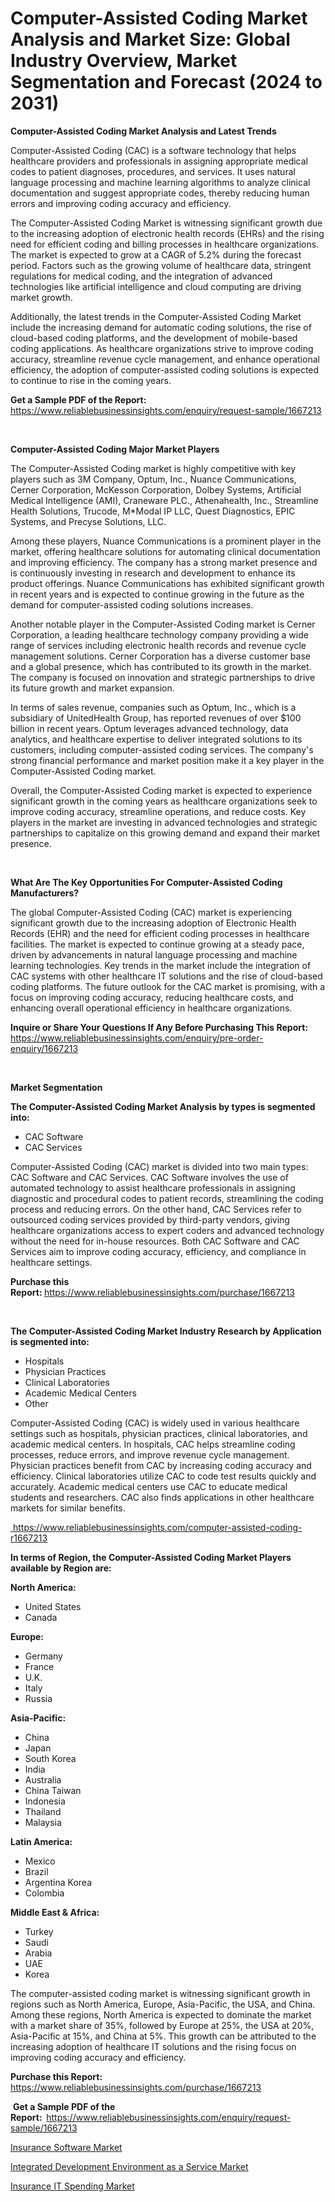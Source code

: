 <p><h1>Computer-Assisted Coding Market Analysis and Market Size: Global Industry Overview, Market Segmentation and Forecast (2024 to 2031)</h1></p><p><strong>Computer-Assisted Coding Market Analysis and Latest Trends</strong></p>
<p><p>Computer-Assisted Coding (CAC) is a software technology that helps healthcare providers and professionals in assigning appropriate medical codes to patient diagnoses, procedures, and services. It uses natural language processing and machine learning algorithms to analyze clinical documentation and suggest appropriate codes, thereby reducing human errors and improving coding accuracy and efficiency.</p><p>The Computer-Assisted Coding Market is witnessing significant growth due to the increasing adoption of electronic health records (EHRs) and the rising need for efficient coding and billing processes in healthcare organizations. The market is expected to grow at a CAGR of 5.2% during the forecast period. Factors such as the growing volume of healthcare data, stringent regulations for medical coding, and the integration of advanced technologies like artificial intelligence and cloud computing are driving market growth.</p><p>Additionally, the latest trends in the Computer-Assisted Coding Market include the increasing demand for automatic coding solutions, the rise of cloud-based coding platforms, and the development of mobile-based coding applications. As healthcare organizations strive to improve coding accuracy, streamline revenue cycle management, and enhance operational efficiency, the adoption of computer-assisted coding solutions is expected to continue to rise in the coming years.</p></p>
<p><strong>Get a Sample PDF of the Report:&nbsp;</strong> <a href="https://www.reliablebusinessinsights.com/enquiry/request-sample/1667213">https://www.reliablebusinessinsights.com/enquiry/request-sample/1667213</a></p>
<p>&nbsp;</p>
<p><strong>Computer-Assisted Coding Major Market Players</strong></p>
<p><p>The Computer-Assisted Coding market is highly competitive with key players such as 3M Company, Optum, Inc., Nuance Communications, Cerner Corporation, McKesson Corporation, Dolbey Systems, Artificial Medical Intelligence (AMI), Craneware PLC., Athenahealth, Inc., Streamline Health Solutions, Trucode, M*Modal IP LLC, Quest Diagnostics, EPIC Systems, and Precyse Solutions, LLC. </p><p>Among these players, Nuance Communications is a prominent player in the market, offering healthcare solutions for automating clinical documentation and improving efficiency. The company has a strong market presence and is continuously investing in research and development to enhance its product offerings. Nuance Communications has exhibited significant growth in recent years and is expected to continue growing in the future as the demand for computer-assisted coding solutions increases.</p><p>Another notable player in the Computer-Assisted Coding market is Cerner Corporation, a leading healthcare technology company providing a wide range of services including electronic health records and revenue cycle management solutions. Cerner Corporation has a diverse customer base and a global presence, which has contributed to its growth in the market. The company is focused on innovation and strategic partnerships to drive its future growth and market expansion.</p><p>In terms of sales revenue, companies such as Optum, Inc., which is a subsidiary of UnitedHealth Group, has reported revenues of over $100 billion in recent years. Optum leverages advanced technology, data analytics, and healthcare expertise to deliver integrated solutions to its customers, including computer-assisted coding services. The company's strong financial performance and market position make it a key player in the Computer-Assisted Coding market.</p><p>Overall, the Computer-Assisted Coding market is expected to experience significant growth in the coming years as healthcare organizations seek to improve coding accuracy, streamline operations, and reduce costs. Key players in the market are investing in advanced technologies and strategic partnerships to capitalize on this growing demand and expand their market presence.</p></p>
<p>&nbsp;</p>
<p><strong>What Are The Key Opportunities For Computer-Assisted Coding Manufacturers?</strong></p>
<p><p>The global Computer-Assisted Coding (CAC) market is experiencing significant growth due to the increasing adoption of Electronic Health Records (EHR) and the need for efficient coding processes in healthcare facilities. The market is expected to continue growing at a steady pace, driven by advancements in natural language processing and machine learning technologies. Key trends in the market include the integration of CAC systems with other healthcare IT solutions and the rise of cloud-based coding platforms. The future outlook for the CAC market is promising, with a focus on improving coding accuracy, reducing healthcare costs, and enhancing overall operational efficiency in healthcare organizations.</p></p>
<p><strong>Inquire or Share Your Questions If Any Before Purchasing This Report:</strong> <a href="https://www.reliablebusinessinsights.com/enquiry/pre-order-enquiry/1667213">https://www.reliablebusinessinsights.com/enquiry/pre-order-enquiry/1667213</a></p>
<p>&nbsp;</p>
<p><strong>Market Segmentation</strong></p>
<p><strong>The Computer-Assisted Coding Market Analysis by types is segmented into:</strong></p>
<p><ul><li>CAC Software</li><li>CAC Services</li></ul></p>
<p><p>Computer-Assisted Coding (CAC) market is divided into two main types: CAC Software and CAC Services. CAC Software involves the use of automated technology to assist healthcare professionals in assigning diagnostic and procedural codes to patient records, streamlining the coding process and reducing errors. On the other hand, CAC Services refer to outsourced coding services provided by third-party vendors, giving healthcare organizations access to expert coders and advanced technology without the need for in-house resources. Both CAC Software and CAC Services aim to improve coding accuracy, efficiency, and compliance in healthcare settings.</p></p>
<p><strong>Purchase this Report:&nbsp;</strong><a href="https://www.reliablebusinessinsights.com/purchase/1667213">https://www.reliablebusinessinsights.com/purchase/1667213</a></p>
<p>&nbsp;</p>
<p><strong>The Computer-Assisted Coding Market Industry Research by Application is segmented into:</strong></p>
<p><ul><li>Hospitals</li><li>Physician Practices</li><li>Clinical Laboratories</li><li>Academic Medical Centers</li><li>Other</li></ul></p>
<p><p>Computer-Assisted Coding (CAC) is widely used in various healthcare settings such as hospitals, physician practices, clinical laboratories, and academic medical centers. In hospitals, CAC helps streamline coding processes, reduce errors, and improve revenue cycle management. Physician practices benefit from CAC by increasing coding accuracy and efficiency. Clinical laboratories utilize CAC to code test results quickly and accurately. Academic medical centers use CAC to educate medical students and researchers. CAC also finds applications in other healthcare markets for similar benefits.</p></p>
<p><a href="https://www.reliablebusinessinsights.com/computer-assisted-coding-r1667213">&nbsp;https://www.reliablebusinessinsights.com/computer-assisted-coding-r1667213</a></p>
<p><strong>In terms of Region, the Computer-Assisted Coding Market Players available by Region are:</strong></p>
<p>
    <p> <strong> North America: </strong>
        <ul>
            <li>United States</li>
            <li>Canada</li>
        </ul>
        </p> 
    <p> <strong> Europe: </strong>
        <ul>
            <li>Germany</li>
            <li>France</li>
            <li>U.K.</li>
            <li>Italy</li>
            <li>Russia</li>
        </ul>
        </p> 
    <p> <strong> Asia-Pacific: </strong>
        <ul>
            <li>China</li>
            <li>Japan</li>
            <li>South Korea</li>
            <li>India</li>
            <li>Australia</li>
            <li>China Taiwan</li>
            <li>Indonesia</li>
            <li>Thailand</li>
            <li>Malaysia</li>
        </ul>
        </p> 
    <p> <strong> Latin America: </strong>
        <ul>
            <li>Mexico</li>
            <li>Brazil</li>
            <li>Argentina Korea</li>
            <li>Colombia</li>
        </ul>
        </p> 
    <p> <strong> Middle East & Africa: </strong>
        <ul>
            <li>Turkey</li>
            <li>Saudi</li>
            <li>Arabia</li>
            <li>UAE</li>
            <li>Korea</li>
        </ul>
    </p>
    </p>
<p><p>The computer-assisted coding market is witnessing significant growth in regions such as North America, Europe, Asia-Pacific, the USA, and China. Among these regions, North America is expected to dominate the market with a market share of 35%, followed by Europe at 25%, the USA at 20%, Asia-Pacific at 15%, and China at 5%. This growth can be attributed to the increasing adoption of healthcare IT solutions and the rising focus on improving coding accuracy and efficiency.</p></p>
<p><strong>Purchase this Report: </strong><a href="https://www.reliablebusinessinsights.com/purchase/1667213">https://www.reliablebusinessinsights.com/purchase/1667213</a></p>
<p>&nbsp;<strong>Get a Sample PDF of the Report:&nbsp;&nbsp;</strong><a href="https://www.reliablebusinessinsights.com/enquiry/request-sample/1667213">https://www.reliablebusinessinsights.com/enquiry/request-sample/1667213</a></p>
<p><strong></strong></p>
<p><p><a href="https://github.com/sajonf007/Market-Research-Report-List-1/blob/main/insurance-software-market.md">Insurance Software Market</a></p><p><a href="https://github.com/ernidarwin455/Market-Research-Report-List-1/blob/main/integrated-development-environment-as-a-service-market.md">Integrated Development Environment as a Service Market</a></p><p><a href="https://github.com/qdaxyrhp12/Market-Research-Report-List-1/blob/main/insurance-it-spending-market.md">Insurance IT Spending Market</a></p></p>